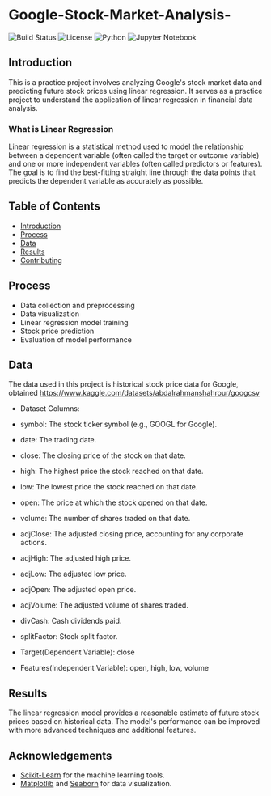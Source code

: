# Google-Stock-Market-Analysis-


![Build Status](https://img.shields.io/badge/build-passing-brightgreen)
![License](https://img.shields.io/badge/license-MIT-blue)
![Python](https://img.shields.io/badge/python-3.8%2B-blue)
![Jupyter Notebook](https://img.shields.io/badge/Jupyter%20Notebook-Enabled-orange)

## Introduction
This is a practice project involves analyzing Google's stock market data and predicting future stock prices using linear regression. It serves as a practice project to understand the application of linear regression in financial data analysis.

### What is Linear Regression
Linear regression is a statistical method used to model the relationship between a dependent variable (often called the target or outcome variable) and one or more independent variables (often called predictors or features). The goal is to find the best-fitting straight line through the data points that predicts the dependent variable as accurately as possible.



## Table of Contents
- [Introduction](#introduction)
- [Process](#features)
- [Data](#data)
- [Results](#results)
- [Contributing](#contributing)


## Process
- Data collection and preprocessing
- Data visualization
- Linear regression model training
- Stock price prediction
- Evaluation of model performance

## Data
The data used in this project is historical stock price data for Google, obtained https://www.kaggle.com/datasets/abdalrahmanshahrour/googcsv
- Dataset Columns:
- symbol: The stock ticker symbol (e.g., GOOGL for Google).
- date: The trading date.
- close: The closing price of the stock on that date.
- high: The highest price the stock reached on that date.
- low: The lowest price the stock reached on that date.
- open: The price at which the stock opened on that date.
- volume: The number of shares traded on that date.
- adjClose: The adjusted closing price, accounting for any corporate actions.
- adjHigh: The adjusted high price.
- adjLow: The adjusted low price.
- adjOpen: The adjusted open price.
- adjVolume: The adjusted volume of shares traded.
- divCash: Cash dividends paid.
- splitFactor: Stock split factor.

- Target(Dependent Variable): close
- Features(Independent Variable): open, high, low, volume

## Results
The linear regression model provides a reasonable estimate of future stock prices based on historical data. The model's performance can be improved with more advanced techniques and additional features.


## Acknowledgements
- [Scikit-Learn](https://scikit-learn.org/) for the machine learning tools.
- [Matplotlib](https://matplotlib.org/) and [Seaborn](https://seaborn.pydata.org/) for data visualization.
